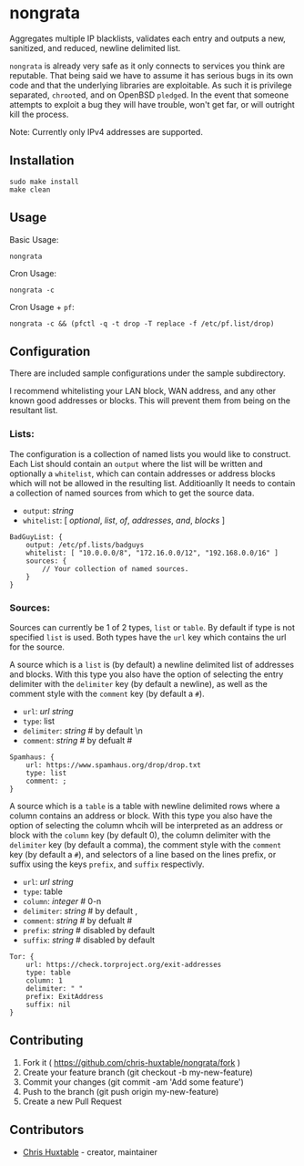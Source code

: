 # nongrata

Aggregates multiple IP blacklists, validates each entry and outputs a new, sanitized, and reduced, newline delimited list.

`nongrata` is already very safe as it only connects to services you think are reputable. That being said we have to assume it has serious bugs in its own code and that the underlying libraries are exploitable. As such it is privilege separated, `chroot`ed, and on OpenBSD `pledge`d. In the event that someone attempts to exploit a bug they will have trouble, won't get far, or will outright kill the process.

Note: Currently only IPv4 addresses are supported.


## Installation

```
sudo make install
make clean
```


## Usage

Basic Usage:
```
nongrata
```

Cron Usage:
```
nongrata -c
```

Cron Usage + `pf`:
```
nongrata -c && (pfctl -q -t drop -T replace -f /etc/pf.list/drop)
```


## Configuration

There are included sample configurations under the sample subdirectory.

I recommend whitelisting your LAN block, WAN address, and any other known good addresses or blocks. This will prevent them from being on the resultant list.

### Lists:
The configuration is a collection of named lists you would like to construct. Each List should contain an `output` where the list will be written and optionally a `whitelist`, which can contain addresses or address blocks which will not be allowed in the resulting list. Additioanlly It needs to contain a collection of named sources from which to get the source data.

- `output`: *string*
- `whitelist`: \[ *optional*, *list*, *of*, *addresses*, *and*, *blocks* \]

```
BadGuyList: {
	output: /etc/pf.lists/badguys
	whitelist: [ "10.0.0.0/8", "172.16.0.0/12", "192.168.0.0/16" ]
	sources: {
		// Your collection of named sources.
	}
}
```

### Sources:
Sources can currently be 1 of 2 types, `list` or `table`.  By default if type is not specified `list` is used. Both types have the `url` key which contains the url for the source.

A source which is a `list` is (by default) a newline delimited list of addresses and blocks. With this type you also have the option of selecting the entry delimiter with the `delimiter` key (by default a newline), as well as the  comment style with the `comment` key (by default a `#`).

- `url`: *url string*
- `type`: list
- `delimiter`: *string* # by default \n
- `comment`: *string* # by defualt \#

```
Spamhaus: {
	url: https://www.spamhaus.org/drop/drop.txt
	type: list
	comment: ;
}
```

A source which is a `table` is  a table with newline delimited rows where a column contains an address or  block. With this type you also have the option of selecting the column whcih will be interpreted as an address or block with the `column` key (by default 0), the column delimiter with the `delimiter` key (by default a comma),  the  comment style with the `comment` key (by default a `#`), and selectors of a line based on the lines prefix, or suffix using the keys `prefix`, and `suffix` respectivly.

- `url`: *url string*
- `type`: table
- `column`: *integer* # 0-n
- `delimiter`: *string* # by default ,
- `comment`: *string* # by defualt \#
- `prefix`:  *string* # disabled by default
- `suffix`: *string* # disabled by default

```
Tor: {
	url: https://check.torproject.org/exit-addresses
	type: table
	column: 1
	delimiter: " "
	prefix: ExitAddress
	suffix: nil
}
```


## Contributing

1. Fork it ( https://github.com/chris-huxtable/nongrata/fork )
2. Create your feature branch (git checkout -b my-new-feature)
3. Commit your changes (git commit -am 'Add some feature')
4. Push to the branch (git push origin my-new-feature)
5. Create a new Pull Request


## Contributors

- [Chris Huxtable](https://github.com/chris-huxtable) - creator, maintainer
